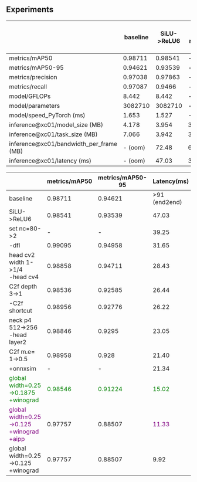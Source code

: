 ## Experiments
|                                         | baseline | SiLU->ReLU6 | set nc=2 | -dfl | -head width | -head cv4 | -C2f depth | -C2f shortcut | neck  p4 512->256 | -head layer | C2f  m.e=0.5 | +onnxsim | <font color='red'>+SCDown (cancelled)</font> | <font color='red'>cut backbone P1/P2</font> | <font color='red'>+RepConv (failed)</font> | cut  global width=0.125 | +winograd | <font color='green'>cut  global width=0.1875 (not implied)</font> | +aipp |
| --------------------------------------- | -------- | ----------- | -------- | ---- | ----------- | ---------- | ---------- | ------------- | --------------------------------------- | --------------------------------------- | --------------------------------------- | --------------------------------------- | ------- | --------------------------------------- | -------- | --------------------------------------- | --------- | --------------------------------------- | ----- |
| metrics/mAP50                           | 0.98711  | 0.98541 | -        | 0.99095 |             | 0.98858 | 0.98536 | 0.98956 |  | 0.98846 | 0.98958 | - |         |  |          | 0.97757 | - | 0.98546 | - |
| metrics/mAP50-95                        | 0.94621  | 0.93539 | -        | 0.94958 |             | 0.94711 | 0.92585 | 0.92776 |  | 0.9295 | 0.928 | - |         |  |          | 0.88507 | - | 0.91224 | - |
| metrics/precision                       | 0.97038  | 0.97863 | -        | 0.97072 |             | 0.98064 | 0.97504 | 0.97086 |  | 0.98334 | 0.96155 | - |         |  |          | 0.96662 | - | 0.95687 | - |
| metrics/recall                          | 0.97087  | 0.9466 | -        | 0.97573 |             | 0.98343 | 0.97087 | 0.97029 |  | 0.96117 | 0.9712 | - |         |  |          | 0.93204 | - | 0.96926 | - |
| model/GFLOPs                            | 8.442    | 8.442 | -        | 7.167 |             | 5.712 | 5.183 | 5.183 |  | 4.707 | 3.847 | - |         |  |          | 1.058 | - | 2.305 | - |
| model/parameters                        | 3082710  | 3082710 | -        | 2772626 |             | 2403074 | 2300290 | 2300290 |  | 2175298 | 1776210 | - |         |  |          | 462490 | - | 1013882 | - |
| model/speed_PyTorch (ms)                | 1.653    | 1.527 | -        | 1.599 |             | 1.3 | 1.085 | 1.466 |  | 1.106 | 1.293 | - |         |  |          | 1.092 | - | 1.267 | - |
| inference@xc01/model_size (MB)          | 4.178    | 3.954       | 3.778 | 3.421 | 3.091 | 2.969 | 2.826 | 2.792 | 2.674 | 2.640 | 2.239 | 2.239 | 1.815 |  | - | 0.85 | 0.886 | 1.543 | 0.886 |
| inference@xc01/task_size (MB)           | 7.066    | 3.942       | 3.840 | 3.482 | 3.482 | 3.494 | 3.904 | 3.904 | 3.085 | 3.085 | 3.085 | 3.085 | 3.085 |  | - | 1.318 | 1.318 | 1.946 | 2.548 |
| inference@xc01/bandwidth_per_frame (MB) | - (oom)  | 72.48       | 64.59 | 56.97 | 55.26 | 53.76 | 49.71 | 49.06 | 41.63 | 41.35 | 40.53 | 40.40 | 41.10 |  | - | 18.83 | 18.64 | 27.99 | 20.56 |
| inference@xc01/latency (ms)             | - (oom)  | 47.03       | 39.25 | 31.65 | 29.21 | 28.43 | 26.44 | 26.22 | 23.22 | 23.05 | 21.40 | 21.34 | 21.44 | 19.11 | - | 10.14 | 9.92 | 15.02 | 11.33 |

|                                                              | metrics/mAP50                      | metrics/mAP50-95                   | Latency(ms)                       |
| ------------------------------------------------------------ | ---------------------------------- | ---------------------------------- | --------------------------------- |
| baseline                                                     | 0.98711                            | 0.94621                            | >91 (end2end)                     |
| SiLU->ReLU6                                                  | 0.98541                            | 0.93539                            | 47.03                             |
| set nc=80->2                                                 | -                                  | -                                  | 39.25                             |
| -dfl                                                         | 0.99095                            | 0.94958                            | 31.65                             |
| head cv2 width 1->1/4<br>-head cv4                           | 0.98858                            | 0.94711                            | 28.43                             |
| C2f depth 3->1                                               | 0.98536                            | 0.92585                            | 26.44                             |
| -C2f shortcut                                                | 0.98956                            | 0.92776                            | 26.22                             |
| neck  p4 512->256<br>-head layer2                            | 0.98846                            | 0.9295                             | 23.05                             |
| C2f  m.e= 1->0.5                                             | 0.98958                            | 0.928                              | 21.40                             |
| +onnxsim                                                     | -                                  | -                                  | 21.34                             |
| <font color='green'>global width=0.25->0.1875<br>+winograd</font> | <font color='green'>0.98546</font> | <font color='green'>0.91224</font> | <font color='green'>15.02</font>  |
| <font color='purple'>global width=0.25->0.125<br/>+winograd<br>+aipp</font> | 0.97757                            | 0.88507                            | <font color='purple'>11.33</font> |
| global width=0.25->0.125<br>+winograd                        | 0.97757                            | 0.88507                            | 9.92                              |

